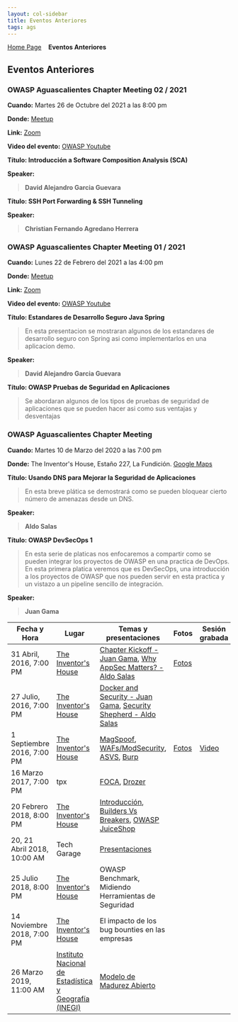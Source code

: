 ```yaml
---
layout: col-sidebar
title: Eventos Anteriores
tags: ags
---
```


[Home Page](index.md)
&nbsp;&nbsp;&nbsp;<strong>Eventos Anteriores</strong>

## Eventos Anteriores

### OWASP Aguascalientes Chapter Meeting 02 / 2021

**Cuando:** Martes 26 de Octubre del 2021 a las 8:00 pm

**Donde:** [Meetup](https://www.meetup.com/owasp-aguascalientes-meetup-group/events/281586397/)

**Link:** [Zoom](https://us06web.zoom.us/j/83722995896?pwd=SGdHOUV2UXZjbmxlNDNwalR0YnpsZz09)

**Video del evento:** [OWASP Youtube](https://www.youtube.com/watch?v=r1evMEE8j08)

**Título: Introducción a Software Composition Analysis (SCA)**

**Speaker:**

<blockquote>
<b>David Alejandro Garcia Guevara</b> 
</blockquote>

**Título: SSH Port Forwarding & SSH Tunneling**

**Speaker:**

<blockquote>
<b>Christian Fernando Agredano Herrera</b>
</blockquote>

### OWASP Aguascalientes Chapter Meeting 01 / 2021

**Cuando:** Lunes 22 de Febrero del 2021 a las 4:00 pm

**Donde:** [Meetup](https://www.meetup.com/owasp-aguascalientes-meetup-group/events/276521209/)

**Link:** [Zoom](https://us02web.zoom.us/j/81467622168?pwd=ZWhseFUzdGtEa05CcmhKV3RIM2RvUT09)

**Video del evento:** [OWASP Youtube](https://youtu.be/gVmAuZn6bIs)

**Título: Estandares de Desarrollo Seguro Java Spring**

<blockquote>

En esta presentacion se mostraran algunos de los estandares de desarrollo seguro con Spring asi como implementarlos en una aplicacion demo.

</blockquote>

**Speaker:**

<blockquote>
<b>David Alejandro Garcia Guevara</b> 
</blockquote>

**Título: OWASP Pruebas de Seguridad en Aplicaciones**

<blockquote>

Se abordaran algunos de los tipos de pruebas de seguridad de aplicaciones que se pueden hacer asi como sus ventajas y desventajas

</blockquote>

### OWASP Aguascalientes Chapter Meeting

**Cuando:** Martes 10 de Marzo del 2020 a las 7:00 pm

**Donde:** The Inventor's House, Estaño 227, La Fundición. [Google Maps](https://www.google.com.mx/maps/place/The+Inventor's+House/@21.9008969,-102.3185788,17z/data=!3m1!4b1!4m2!3m1!1s0x8429ee8836a23da9:0x3db4cc1feb784d6d?hl=en)

**Título: Usando DNS para Mejorar la Seguridad de Aplicaciones**

<blockquote>

En esta breve plática se demostrará como se pueden bloquear cierto número de amenazas desde un DNS.

</blockquote>

**Speaker:**

<blockquote>
<b>Aldo Salas</b> 
</blockquote>

**Título: OWASP DevSecOps 1**

<blockquote>

En esta serie de platicas nos enfocaremos a compartir como se pueden integrar los proyectos de OWASP en una practica de DevOps.
En esta primera platica veremos que es DevSecOps, una introducción a los proyectos de OWASP que nos pueden servir en esta practica y un vistazo a un pipeline sencillo de integración.

</blockquote>

**Speaker:**

<blockquote>
<b>Juan Gama</b> 
</blockquote>

| Fecha y Hora                | Lugar                                                                                                                                                                              | Temas y presentaciones                                                                                                                                                                                                          | Fotos                                                                                             | Sesión grabada                       |
| --------------------------- | ---------------------------------------------------------------------------------------------------------------------------------------------------------------------------------- | ------------------------------------------------------------------------------------------------------------------------------------------------------------------------------------------------------------------------------- | ------------------------------------------------------------------------------------------------- | ------------------------------------ |
| 31 Abril, 2016, 7:00 PM     | [The Inventor's House](https://www.google.com.mx/maps/place/The+Inventor's+House/@21.9008969,-102.3185788,17z/data=!3m1!4b1!4m2!3m1!1s0x8429ee8836a23da9:0x3db4cc1feb784d6d?hl=en) | [Chapter Kickoff - Juan Gama](/www-pdf-archive/OWAS-AGS-Kickoff.pdf), [Why AppSec Matters? - Aldo Salas](/www-pdf-archive/Ags_Local_Chapter_1.pdf)                                                                              | [Fotos](https://www.facebook.com/permalink.php?story_fbid=1062744117130910&id=1052881434783845)   |                                      |
| 27 Julio, 2016, 7:00 PM     | [The Inventor's House](https://www.google.com.mx/maps/place/The+Inventor's+House/@21.9008969,-102.3185788,17z/data=!3m1!4b1!4m2!3m1!1s0x8429ee8836a23da9:0x3db4cc1feb784d6d?hl=en) | [Docker and Security - Juan Gama](/www-pdf-archive/OWASP_Ags_Chapter_Meeting_02.pdf), [Security Shepherd - Aldo Salas](/www-pdf-archive/Ags_Local_Chapter_ShepHerd.pdf)                                                         |                                                                                                   |                                      |
| 1 Septiembre 2016, 7:00 PM  | [The Inventor's House](https://www.google.com.mx/maps/place/The+Inventor's+House/@21.9008969,-102.3185788,17z/data=!3m1!4b1!4m2!3m1!1s0x8429ee8836a23da9:0x3db4cc1feb784d6d?hl=en) | [MagSpoof](/www-pdf-archive/OWASP_AGS_MagSpoof.pdf), [WAFs/ModSecurity](/www-pdf-archive/OWASP_AGS_WAF_2016.pdf), [ASVS](/www-pdf-archive/OWASP_AGS_ASVS_2016.pdf), [Burp](/www-pdf-archive/OWASP_AGS_Burp_2016.pdf)            | [Fotos](https://www.facebook.com/OWASPAguascalientes/photos/?tab=album&album_id=1187290138009640) | [Video](http://youtu.be/uVqKIsIOOb4) |
| 16 Marzo 2017, 7:00 PM      | tpx                                                                                                                                                                                | [FOCA](https://www.owasp.org/images/8/8b/FOCA_Owasp.pptx), [Drozer](https://www.owasp.org/images/3/36/Drozer_pentesting.pptx)                                                                                                   |                                                                                                   |                                      |
| 20 Febrero 2018, 8:00 PM    | [The Inventor's House](https://www.google.com.mx/maps/place/The+Inventor's+House/@21.9008969,-102.3185788,17z/data=!3m1!4b1!4m2!3m1!1s0x8429ee8836a23da9:0x3db4cc1feb784d6d?hl=en) | [Introducción](/www-pdf-archive/Ags_Local_Chapter_-_Feb_2018.pdf), [Builders Vs Breakers](/www-pdf-archive/Ags_Local_Chapter_-_Builders_vs_Breakers.pdf), [OWASP JuiceShop](/www-pdf-archive/Ags_Local_Chapter_-_JuiceShop.pdf) |                                                                                                   |                                      |
| 20, 21 Abril 2018, 10:00 AM | Tech Garage                                                                                                                                                                        | [Presentaciones](https://drive.google.com/drive/folders/1swnY2CHWaW26qXEOpRExjJmv8GB-Es-0?usp=sharing)                                                                                                                          |                                                                                                   |                                      |
| 25 Julio 2018, 8:00 PM      | [The Inventor's House](https://www.google.com.mx/maps/place/The+Inventor's+House/@21.9008969,-102.3185788,17z/data=!3m1!4b1!4m2!3m1!1s0x8429ee8836a23da9:0x3db4cc1feb784d6d?hl=en) | OWASP Benchmark, Midiendo Herramientas de Seguridad                                                                                                                                                                             |                                                                                                   |                                      |
| 14 Noviembre 2018, 7:00 PM  | [The Inventor's House](https://www.google.com.mx/maps/place/The+Inventor's+House/@21.9008969,-102.3185788,17z/data=!3m1!4b1!4m2!3m1!1s0x8429ee8836a23da9:0x3db4cc1feb784d6d?hl=en) | El impacto de los bug bounties en las empresas                                                                                                                                                                                  |                                                                                                   |                                      |
| 26 Marzo 2019, 11:00 AM     | [Instituto Nacional de Estadística y Geografía (INEGI)](https://goo.gl/maps/DDA9AQob8gVWcsBu7)                                                                                     | [Modelo de Madurez Abierto](/www-pdf-archive/OWASPAGS_SAMM_2019-2.pdf)                                                                                                                                                          |                                                                                                   |                                      |
